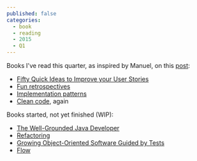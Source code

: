 ```yaml
---
published: false
categories:
  - book
  - reading
  - 2015
  - Q1
---
```


Books I've read this quarter, as inspired by Manuel, on this [post](http://garajeando.blogspot.com.es/2015/04/books-i-read-january-april-2015.html):

  * [Fifty Quick Ideas to Improve your User Stories](https://leanpub.com/50quickideas)
  * [Fun retrospectives](https://leanpub.com/funretrospectives)
  * [Implementation patterns](http://www.amazon.com/Implementation-Patterns-Kent-Beck/dp/0321413091)
  * [Clean code](http://www.amazon.com/Clean-Code-Handbook-Software-Craftsmanship/dp/0132350882/), again
  
Books started, not yet finished (WIP):
  * [The Well-Grounded Java Developer](http://www.manning.com/evans/)
  * [Refactoring](http://martinfowler.com/books/refactoring.html)
  * [Growing Object-Oriented Software Guided by Tests](http://www.growing-object-oriented-software.com/)
  * [Flow](http://www.amazon.com/Flow-Psychology-Experience-Perennial-Classics/dp/0061339202)
  
  
